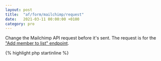 ```yaml
---
layout: post
title:  "af/form/mailchimp/request"
date:   2021-03-11 00:00:00 +0100
category: pro
---
```


Change the Mailchimp API request before it's sent. The request is for the ["Add member to list" endpoint](https://mailchimp.com/developer/marketing/api/list-members/add-member-to-list/).

{% highlight php startinline %}
<?php

function modify_mailchimp_request( $request, $form, $args ) {
    // The request body is JSON encoded so we must first decode it
    $body = json_decode( $request['body'], true );

    // Set custom merge tag named "NICKNAME" from "nickname" field 
    $body['merge_fields']['NICKNAME'] = af_get_field( 'nickname' );

    // Re-encode the altered body as JSON
    $request['body'] = json_encode( $body, JSON_FORCE_OBJECT );

    return $request;
}
add_filter( 'af/form/mailchimp/request', 'modify_mailchimp_request', 10, 3 );
add_filter( 'af/form/mailchimp/request/id=FORM_ID', 'modify_mailchimp_request', 10, 3 );
add_filter( 'af/form/mailchimp/request/key=FORM_KEY', 'modify_mailchimp_request', 10, 3 );

{% endhighlight %}
